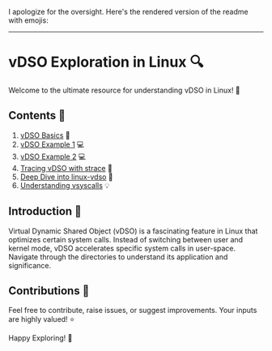 I apologize for the oversight. Here's the rendered version of the readme with emojis:

---

# vDSO Exploration in Linux 🔍

Welcome to the ultimate resource for understanding vDSO in Linux! 🎉

## Contents 📑

1. [vDSO Basics](./1_vDSO/readme.md) 📖
2. [vDSO Example 1](./2_example/userprog.c) 💻
3. [vDSO Example 2](./3_example/userprog.c) 💻
4. [Tracing vDSO with strace](./4_strace_vDSO/readme.md) 👀
5. [Deep Dive into linux-vdso](./5_linux-vdso/readme.md) 🤿
6. [Understanding vsyscalls](./6_vsyscalls/readme.md) 💡

## Introduction 💬

Virtual Dynamic Shared Object (vDSO) is a fascinating feature in Linux that optimizes certain system calls. Instead of switching between user and kernel mode, vDSO accelerates specific system calls in user-space. Navigate through the directories to understand its application and significance.

## Contributions 🤝

Feel free to contribute, raise issues, or suggest improvements. Your inputs are highly valued! ⭐

Happy Exploring! 🚀


